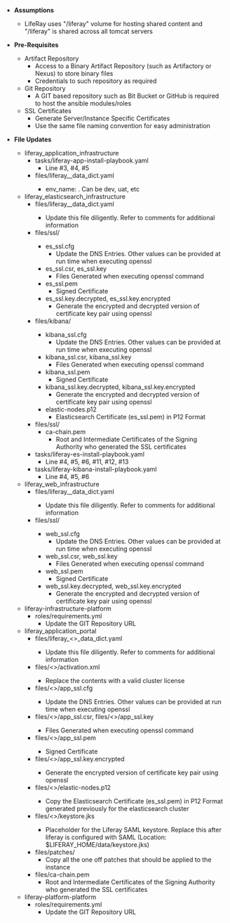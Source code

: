 - **Assumptions**
   - LifeRay uses "/liferay" volume for hosting shared content and "/liferay" is shared across all tomcat servers
- **Pre-Requisites**
   - Artifact Repository
      - Access to a Binary Artifact Repository (such as Artifactory or Nexus) to store binary files
      - Credentials to such repository as required
   - Git Repository
      - A GIT based repository such as Bit Bucket or GitHub is required to host the ansible modules/roles
   - SSL Certificates
      - Generate Server/Instance Specific Certificates
      - Use the same file naming convention for easy administration

- **File Updates**
   - liferay_application_infrastructure
      - tasks/liferay-app-install-playbook.yaml
          - Line #3, #4, #5
      - files/liferay_<env>_data_dict.yaml
          - env_name: <match the env flag in file name>. Can be dev, uat, etc
   - liferay_elasticsearch_infrastructure
      - files/liferay_<env>_data_dict.yaml
         - Update this file diligently. Refer to comments for additional information
      - files/ssl/<env>
         - es_ssl.cfg
            - Update the DNS Entries. Other values can be provided at run time when executing openssl
         - es_ssl.csr, es_ssl.key
            - Files Generated when executing openssl command
         - es_ssl.pem
            - Signed Certificate
         - es_ssl.key.decrypted, es_ssl.key.encrypted
            - Generate the encrypted and decrypted version of certificate key pair using openssl
      - files/kibana/<env>
         - kibana_ssl.cfg
            - Update the DNS Entries. Other values can be provided at run time when executing openssl
         - kibana_ssl.csr, kibana_ssl.key
            - Files Generated when executing openssl command
         - kibana_ssl.pem
            - Signed Certificate
         - kibana_ssl.key.decrypted, kibana_ssl.key.encrypted
            - Generate the encrypted and decrypted version of certificate key pair using openssl
         - elastic-nodes.p12
            - Elasticsearch Certificate (es_ssl.pem) in P12 Format
      - files/ssl/
         - ca-chain.pem
            - Root and Intermediate Certificates of the Signing Authority who generated the SSL certificates
      - tasks/liferay-es-install-playbook.yaml
         - Line #4, #5, #6, #11, #12, #13
      - tasks/liferay-kibana-install-playbook.yaml
         - Line #4, #5, #6
   - liferay_web_infrastructure
      - files/liferay_<env>_data_dict.yaml
         - Update this file diligently. Refer to comments for additional information
      - files/ssl/<env>
         - web_ssl.cfg
            - Update the DNS Entries. Other values can be provided at run time when executing openssl
         - web_ssl.csr, web_ssl.key
            - Files Generated when executing openssl command
         - web_ssl.pem
            - Signed Certificate
         - web_ssl.key.decrypted, web_ssl.key.encrypted
            - Generate the encrypted and decrypted version of certificate key pair using openssl	
   - liferay-infrastructure-platform
      - roles/requirements.yml
         - Update the GIT Repository URL
   - liferay_application_portal
      - files/liferay_<<env>>_data_dict.yaml
         - Update this file diligently. Refer to comments for additional information
      - files/<<env>>/activation.xml
         - Replace the contents with a valid cluster license
      - files/<<env>>/app_ssl.cfg
         - Update the DNS Entries. Other values can be provided at run time when executing openssl
      - files/<<env>>/app_ssl.csr, files/<<env>>/app_ssl.key
         - Files Generated when executing openssl command
      - files/<<env>>/app_ssl.pem
         - Signed Certificate
      - files/<<env>>/app_ssl.key.encrypted
         - Generate the encrypted version of certificate key pair using openssl
      - files/<<env>>/elastic-nodes.p12
         - Copy the Elasticsearch Certificate (es_ssl.pem) in P12 Format generated previously for the elasticsearch cluster
      - files/<<env>>/keystore.jks
         - Placeholder for the Liferay SAML keystore. Replace this after liferay is configured with SAML (Location: $LIFERAY_HOME/data/keystore.jks)
      - files/patches/
         - Copy all the one off patches that should be applied to the instance
      - files/ca-chain.pem
         - Root and Intermediate Certificates of the Signing Authority who generated the SSL certificates
   - liferay-platform-platform
      - roles/requirements.yml
         - Update the GIT Repository URL

